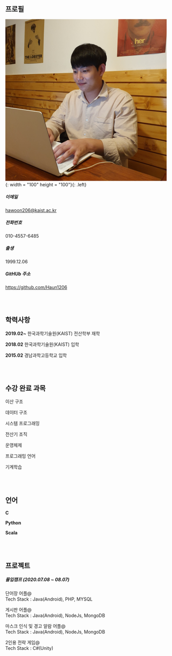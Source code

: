 ## 프로필

![ex_screenshot](./face.jpg){: width = "100" height = "100"}{: .left}

##### 이메일
hawoon206@kaist.ac.kr

##### 전화번호
010-4557-6485

##### 출생
1999.12.06

##### GitHUb 주소
https://github.com/Haun1206

<br>
<br>

## 학력사항

**2019.02~** 한국과학기술원(KAIST) 전산학부 재학

**2018.02**  한국과학기술원(KAIST) 입학

**2015.02**  경남과학고등학교 입학

<br>
<br>

## 수강 완료 과목 
이산 구조

데이터 구조

시스템 프로그래밍

전산기 조직

운영체제

프로그래밍 언어

기계학습

<br>
<br>

## 언어

**C**

**Python**

**Scala**

<br>
<br>

## 프로젝트

##### 몰입캠프 (2020.07.08 ~ 08.07)

단어장 어플@
<br>
Tech Stack : Java(Android), PHP, MYSQL

게시판 어플@
<br>
Tech Stack : Java(Android), NodeJs, MongoDB

마스크 인식 및 경고 알람 어플@
<br>
Tech Stack : Java(Android), NodeJs, MongoDB

2인용 전략 게임@
<br>
Tech Stack : C#(Unity)
